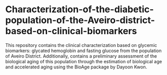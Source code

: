 # Characterization-of-the-diabetic-population-of-the-Aveiro-district-based-on-clinical-biomarkers

This repository contains the clinical characterization based on glycemic biomarkers: glycated hemoglobin and fasting glucose from the population of Aveiro District. 
Additionally, contains a preliminary assessment of the biological aging of this population through the estimation of biological age and accelerated aging using the BioAge package by Dayoon Kwon.
